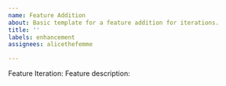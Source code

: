 ```yaml
---
name: Feature Addition
about: Basic template for a feature addition for iterations.
title: ''
labels: enhancement
assignees: alicethefemme

---
```


Feature Iteration: 
Feature description:
